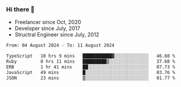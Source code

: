 ### Hi there 👋

- Freelancer since Oct, 2020
- Developer since July, 2017
- Structral Engineer since July, 2012

<!--START_SECTION:waka-->

```txt
From: 04 August 2024 - To: 11 August 2024

TypeScript   10 hrs 9 mins   ███████████▓░░░░░░░░░░░░░   46.60 %
Ruby         8 hrs 11 mins   █████████▒░░░░░░░░░░░░░░░   37.60 %
ERB          1 hr 41 mins    ██░░░░░░░░░░░░░░░░░░░░░░░   07.73 %
JavaScript   49 mins         █░░░░░░░░░░░░░░░░░░░░░░░░   03.76 %
JSON         23 mins         ▒░░░░░░░░░░░░░░░░░░░░░░░░   01.77 %
```

<!--END_SECTION:waka-->
